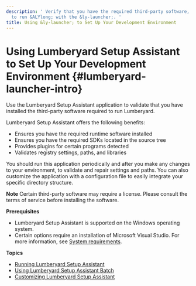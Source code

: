 ```yaml
---
description: ' Verify that you have the required third-party software, SDKs, and plugins
  to run &ALYlong; with the &ly-launcher;. '
title: Using &ly-launcher; to Set Up Your Development Environment
---
```

# Using Lumberyard Setup Assistant to Set Up Your Development Environment {#lumberyard-launcher-intro}

Use the Lumberyard Setup Assistant application to validate that you have installed the third\-party software required to run Lumberyard\.

Lumberyard Setup Assistant offers the following benefits:
+ Ensures you have the required runtime software installed
+ Ensures you have the required SDKs located in the source tree
+ Provides plugins for certain programs detected
+ Validates registry settings, paths, and libraries

You should run this application periodically and after you make any changes to your environment, to validate and repair settings and paths\. You can also customize the application with a configuration file to easily integrate your specific directory structure\.

**Note**
Certain third\-party software may require a license\. Please consult the terms of service before installing the software\.

**Prerequisites**
+ Lumberyard Setup Assistant is supported on the Windows operating system\.
+ Certain options require an installation of Microsoft Visual Studio\. For more information, see [System requirements](/docs/userguide/setup/system-requirements.md)\.

**Topics**
+ [Running Lumberyard Setup Assistant](/docs/userguide/lumberyard-launcher-using.md)
+ [Using Lumberyard Setup Assistant Batch](/docs/userguide/lumberyard-launcher-batch-using.md)
+ [Customizing Lumberyard Setup Assistant](/docs/userguide/lumberyard-launcher-customizing.md)